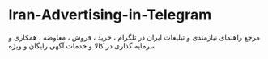 # Iran-Advertising-in-Telegram
مرجع راهنمای نیازمندی و تبلیغات ایران در تلگرام ، خرید ، فروش ، معاوضه ، همکاری و سرمایه گذاری در کالا و خدمات آگهی رایگان و ویژه

